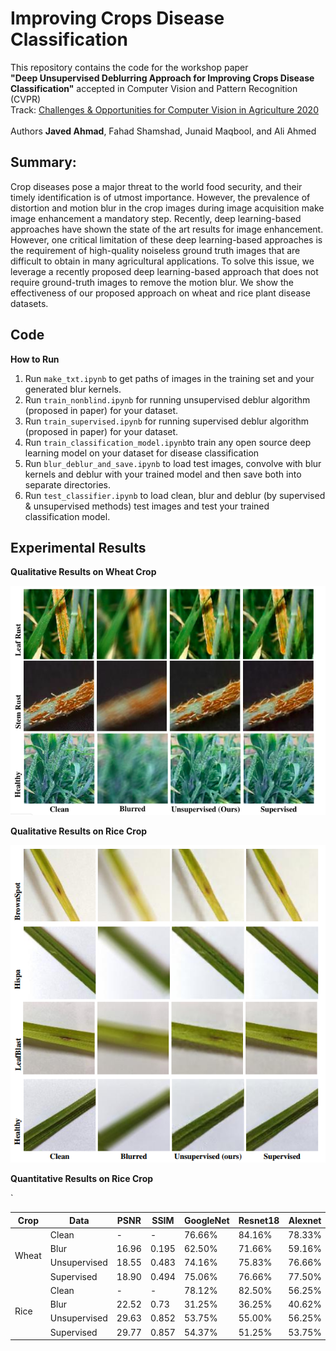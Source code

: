 # Improving Crops Disease Classification
This repository contains the code for the workshop paper 
<br /> **"Deep Unsupervised Deblurring Approach for Improving Crops Disease Classification"** accepted in Computer Vision and Pattern Recognition (CVPR) 
<br /> Track: [Challenges & Opportunities for Computer Vision in Agriculture 2020](https://github.com/SHI-Labs/Agriculture-Vision)  
<br />  Authors **Javed Ahmad**, Fahad Shamshad, Junaid Maqbool, and Ali Ahmed 
<br />
## Summary:
Crop diseases pose a major threat to the world food security, and their timely identification is of utmost importance. However, the prevalence of distortion and motion blur in the crop images during image acquisition make image enhancement a mandatory step. Recently, deep learning-based approaches have shown the state of the art results for image enhancement. However, one critical limitation of these deep learning-based approaches is the requirement of high-quality noiseless ground truth images
that are difficult to obtain in many agricultural applications. To solve this issue, we leverage a recently proposed deep
learning-based approach that does not require ground-truth images to remove the motion blur. We show the effectiveness of our proposed approach on wheat and rice plant disease datasets.

## Code
**How to Run**
1. Run `make_txt.ipynb`  to get paths of images in the training set and your generated blur kernels.
2. Run `train_nonblind.ipynb`  for running unsupervised deblur algorithm (proposed in paper) for your dataset.
3. Run `train_supervised.ipynb`  for running supervised deblur algorithm (proposed in paper) for your dataset.
4. Run `train_classification_model.ipynb`to train any open source deep learning model on your dataset for disease classification
5. Run `blur_deblur_and_save.ipynb` to load test images, convolve with blur kernels and deblur with your trained model and then save  both into separate directories.
6. Run `test_classifier.ipynb` to load clean, blur and deblur (by supervised & unsupervised methods) test images and test your trained classification model.

## Experimental Results
**Qualitative Results on Wheat Crop**
<p align="center">
  <img src="./Images/wheat_quality.png" width="600" title="Qualitative result on wheat data">
</p>

**Qualitative Results on Rice Crop**
<p align="center">
  <img src="./Images/rice_quality.png" width="600" title="Qualitative result on wheat data">
</p>


**Quantitative Results on Rice Crop**
<table>
    <thead>
        <tr>
            <th>Crop</th>
            <th>Data</th>
            <th>PSNR</th>
            <th>SSIM</th>
            <th>GoogleNet</th>
            <th>Resnet18</th>
            <th>Alexnet</th>
            <th>VGG11</th>
            <th>Squeezenet</th>
            <th>Densenet</th>
        </tr>
    </thead>
    <tbody>
        <tr>
            <td rowspan=4>Wheat</td>
            <td> Clean  </td>
            <td>  -    </td>
            <td>  -    </td>
            <td>  76.66%   </td>
            <td>   84.16% </td>
            <td>  78.33% </td>
            <td>  68.33% </td>
            <td>   83.33%   </td>
            <td>  78.33%  </td>`
        </tr>
        <tr>
            <td> Blur   </td>
            <td> 16.96 </td>
            <td> 0.195 </td>
            <td>  62.50%   </td>
            <td>   71.66% </td>
            <td>  59.16% </td>
            <td>  46.66% </td>
            <td>   65.00%   </td>
            <td>  58.33%  </td>
        </tr>
        <tr>
            <td> Unsupervised </td>
            <td> 18.55 </td>
            <td> 0.483 </td>
            <td>  74.16%   </td>
            <td>   75.83% </td>
            <td>  76.66% </td>
            <td>  67.50% </td>
            <td>   77.50%   </td>
            <td>  73.33%  </td>
        </tr>
        <tr>
            <td> Supervised   </td>
            <td> 18.90 </td>
            <td> 0.494 </td>
            <td>  75.06%   </td>
            <td>   76.66% </td>
            <td>  77.50% </td>
            <td>  67.50% </td>
            <td>   78.33%   </td>
            <td>  74.16%  </td>
        </tr>
        <tr>
            <td rowspan=4> Rice  </td>
            <td> Clean  </td>
            <td>   -   </td>
            <td>  -    </td>
            <td>  78.12%   </td>
            <td>   82.50% </td>
            <td>  56.25% </td>
            <td>  83.75% </td>
            <td>   77.50%   </td>
            <td>  81.87%  </td>
        </tr>
        <tr>
            <td> Blur   </td>
            <td> 22.52 </td>
            <td> 0.73  </td>
            <td>  31.25%   </td>
            <td>   36.25% </td>
            <td>  40.62% </td>
            <td>  26.25% </td>
            <td>   25.62%   </td>
            <td>  30.00%  </td>
        </tr>
        <tr>
            <td> Unsupervised </td>
            <td> 29.63 </td>
            <td> 0.852 </td>
            <td>  53.75%   </td>
            <td>   55.00% </td>
            <td>  56.25% </td>
            <td>  52.50% </td>
            <td>   52.50%   </td>
            <td>  57.50%  </td>
        </tr>
        <tr>
            <td> Supervised   </td>
            <td> 29.77 </td>
            <td> 0.857 </td>
            <td>  54.37%   </td>
            <td>   51.25% </td>
            <td>  53.75% </td>
            <td>  56.25% </td>
            <td>   46.83%   </td>
            <td>  61.25%  </td>
        </tr>
    </tbody>
</table>

